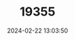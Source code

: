 ---
title: "19355"
category: "Rattus osgoodi"
draft: false
date: 2024-02-22 13:03:50
languages:
  English: ["Osgood's Rat", "Osgood’s Vietnamese Rat"]
---